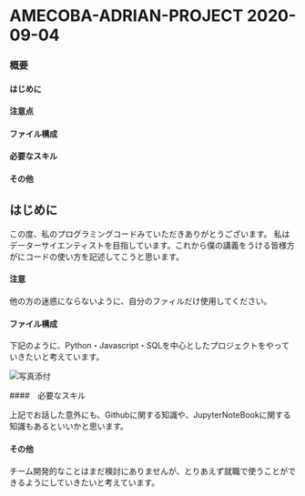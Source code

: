 # AMECOBA-ADRIAN-PROJECT 2020-09-04

### 概要

#### はじめに

#### 注意点

#### ファイル構成

#### 必要なスキル

#### その他


## はじめに

この度、私のプログラミングコードみていただきありがとうございます。
私はデーターサイエンティストを目指しています。これから僕の講義をうける皆様方がにコードの使い方を記述してこうと思います。

#### 注意

他の方の迷惑にならないように、自分のファィルだけ使用してください。



#### ファイル構成

下記のように、Python・Javascript・SQLを中心としたプロジェクトをやっていきたいと考えています。

![写真添付](https://s4.aconvert.com/convert/p3r68-cdx67/afphp-7a9vk.jpg)


####　必要なスキル

上記でお話した意外にも、Githubに関する知識や、JupyterNoteBookに関する知識もあるといいかと思います。

#### その他

チーム開発的なことはまだ検討にありませんが、とりあえず就職で使うことができるようにしていきたいと考えています。